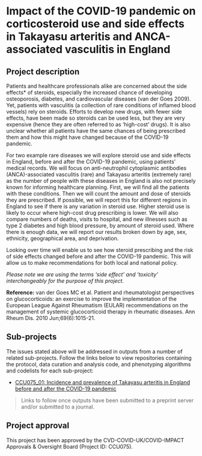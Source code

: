 # Impact of the COVID-19 pandemic on corticosteroid use and side effects in Takayasu arteritis and ANCA-associated vasculitis in England

## Project description

Patients and healthcare professionals alike are concerned about the side effects* of steroids, especially the increased chance of developing osteoporosis, diabetes, and cardiovascular diseases (van der Goes 2009). Yet, patients with vasculitis (a collection of rare conditions of inflamed blood vessels) rely on steroids. Efforts to develop new drugs, with fewer side effects, have been made so steroids can be used less, but they are very expensive (hence they are often referred to as ‘high-cost’ drugs). It is also unclear whether all patients have the same chances of being prescribed them and how this might have changed because of the COVID-19 pandemic.

For two example rare diseases we will explore steroid use and side effects in England, before and after the COVID-19 pandemic, using patients’ medical records. We will focus on anti-neutrophil cytoplasmic antibodies (ANCA)-associated vasculitis (rare) and Takayasu arteritis (extremely rare) as the number of people with these diseases in England is also not precisely known for informing healthcare planning. First, we will find all the patients with these conditions. Then we will count the amount and dose of steroids they are prescribed. If possible, we will report this for different regions in England to see if there is any variation in steroid use. Higher steroid use is likely to occur where high-cost drug prescribing is lower. We will also compare numbers of deaths, visits to hospital, and new illnesses such as type 2 diabetes and high blood pressure, by amount of steroid used. Where there is enough data, we will report our results broken down by age, sex, ethnicity, geographical area, and deprivation.

Looking over time will enable us to see how steroid prescribing and the risk of side effects changed before and after the COVID-19 pandemic. This will allow us to make recommendations for both local and national policy.

*Please note we are using the terms ‘side effect’ and ‘toxicity’ interchangeably for the purpose of this project.*

**Reference:**
van der Goes MC et al. Patient and rheumatologist perspectives on glucocorticoids: an exercise to improve the implementation of the European League Against Rheumatism (EULAR) recommendations on the management of systemic glucocorticoid therapy in rheumatic diseases. Ann Rheum Dis. 2010 Jun;69(6):1015-21.


## Sub-projects

The issues stated above will be addressed in outputs from a number of related sub-projects.  Follow the links below to view repositories containing the protocol, data curation and analysis code, and phenotyping algorithms and codelists for each sub-project:

* [CCU075_01: Incidence and prevalence of Takayasu arteritis in England before and after the COVID-19 pandemic](https://github.com/BHFDSC/CCU075_01)

> Links to follow once outputs have been submitted to a preprint server and/or submitted to a journal.

## Project approval

This project has been approved by the CVD-COVID-UK/COVID-IMPACT Approvals & Oversight Board (Project ID: CCU075).
